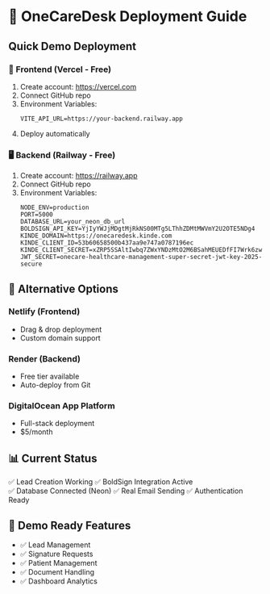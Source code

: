 # 🚀 OneCareDesk Deployment Guide

## Quick Demo Deployment

### 📱 Frontend (Vercel - Free)
1. Create account: https://vercel.com
2. Connect GitHub repo
3. Environment Variables:
   ```
   VITE_API_URL=https://your-backend.railway.app
   ```
4. Deploy automatically

### 🖥️ Backend (Railway - Free)
1. Create account: https://railway.app
2. Connect GitHub repo
3. Environment Variables:
   ```
   NODE_ENV=production
   PORT=5000
   DATABASE_URL=your_neon_db_url
   BOLDSIGN_API_KEY=YjIyYWJjMDgtMjRkNS00MTg5LThhZDMtMWVmY2U2OTE5NDg4
   KINDE_DOMAIN=https://onecaredesk.kinde.com
   KINDE_CLIENT_ID=53b60658500b437aa9e747a0787196ec
   KINDE_CLIENT_SECRET=xZRP5SSAltIwbq7ZWxYNDzMtO2M6BSahMEUEDfFI7Wrk6zw5yyy
   JWT_SECRET=onecare-healthcare-management-super-secret-jwt-key-2025-secure
   ```

## 🔗 Alternative Options

### Netlify (Frontend)
- Drag & drop deployment
- Custom domain support

### Render (Backend) 
- Free tier available
- Auto-deploy from Git

### DigitalOcean App Platform
- Full-stack deployment
- $5/month

## 📊 Current Status
✅ Lead Creation Working
✅ BoldSign Integration Active  
✅ Database Connected (Neon)
✅ Real Email Sending
✅ Authentication Ready

## 🎯 Demo Ready Features
- ✅ Lead Management
- ✅ Signature Requests  
- ✅ Patient Management
- ✅ Document Handling
- ✅ Dashboard Analytics
